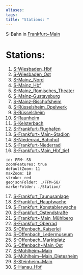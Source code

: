 ```yaml
---
aliases: 
tags: 
title: "Stations: "
---
```

S-Bahn in [Frankfurt~Main](geo/Continent/Europe/Germany/West/Hessen/City/Frankfurt~Main.md) 

# Stations: 
1) [S-Wiesbaden_Hbf](geo/Continent/Europe/Germany/West/Hessen/City/Frankfurt~Main/Station/S-Wiesbaden_Hbf.md)
2) [S-Wiesbaden_Ost](geo/Continent/Europe/Germany/West/Hessen/City/Frankfurt~Main/Station/S-Wiesbaden_Ost.md) 
3) [S-Mainz_Nord](geo/Continent/Europe/Germany/West/Hessen/City/Frankfurt~Main/Station/S-Mainz_Nord.md) 
4) [S-Mainz_Hbf](geo/Continent/Europe/Germany/West/Hessen/City/Frankfurt~Main/Station/S-Mainz_Hbf.md) 
5) [S-Mainz_Römisches_Theater](geo/Continent/Europe/Germany/West/Hessen/City/Frankfurt~Main/Station/S-Mainz_R%C3%B6misches_Theater.md) 
6) [S-Mainz-Gustavsburg](geo/Continent/Europe/Germany/West/Hessen/City/Frankfurt~Main/Station/S-Mainz-Gustavsburg.md) 
7) [S-Mainz-Bischofsheim](geo/Continent/Europe/Germany/West/Hessen/City/Frankfurt~Main/Station/S-Mainz-Bischofsheim.md) 
8) [S-Rüsselsheim_Opelwerk](geo/Continent/Europe/Germany/West/Hessen/City/Frankfurt~Main/Station/S-R%C3%BCsselsheim_Opelwerk.md) 
9) [S-Rüsselsheim](geo/Continent/Europe/Germany/West/Hessen/City/Frankfurt~Main/Station/S-R%C3%BCsselsheim.md) 
10) [S-Raunheim](geo/Continent/Europe/Germany/West/Hessen/City/Frankfurt~Main/Station/S-Raunheim.md) 
11) [S-Kelsterbach](geo/Continent/Europe/Germany/West/Hessen/City/Frankfurt~Main/Station/S-Kelsterbach.md) 
12) [S-Frankfurt-Flughafen](geo/Continent/Europe/Germany/West/Hessen/City/Frankfurt~Main/Station/S-Frankfurt-Flughafen.md) 
13) [S-Frankfurt~Main~Stadion](geo/Continent/Europe/Germany/West/Hessen/City/Frankfurt~Main/Station/S-Frankfurt~Main~Stadion.md) 
14) [S-Niederrad_Bahnhof](geo/Continent/Europe/Germany/West/Hessen/City/Frankfurt~Main/Station/S-Niederrad_Bahnhof.md) 
15) [S-Frankfurt-Niederrad](geo/Continent/Europe/Germany/West/Hessen/City/Frankfurt~Main/Station/S-Frankfurt-Niederrad.md) 
16) [S-Frankfurt~Main_Hbf_tief](geo/Continent/Europe/Germany/West/Hessen/City/Frankfurt~Main/Station/S-Frankfurt~Main_Hbf_tief.md) 

```leaflet
id: FFM~-S8
zoomFeatures: true 
defaultZoom: 11 
maxZoom: 18
stroke: red
geojsonFolder: ./FFM~S8/
markerFolder: ./Station/
```

17) [S-Frankfurt_Taunusanlage](geo/Continent/Europe/Germany/West/Hessen/City/Frankfurt~Main/Station/S-Frankfurt_Taunusanlage.md) 
18) [S-Frankfurt_Hauptwache](geo/Continent/Europe/Germany/West/Hessen/City/Frankfurt~Main/Station/S-Frankfurt_Hauptwache.md) 
19) [S-Frankfurt_Konstablerwache](geo/Continent/Europe/Germany/West/Hessen/City/Frankfurt~Main/Station/S-Frankfurt_Konstablerwache.md) 
20) [S-Frankfurt_Ostendstraße](geo/Continent/Europe/Germany/West/Hessen/City/Frankfurt~Main/Station/S-Frankfurt_Ostendstra%C3%9Fe.md) 
21) [S-Frankfurt~Main_Mühlberg](geo/Continent/Europe/Germany/West/Hessen/City/Frankfurt~Main/Station/S-Frankfurt~Main_M%C3%BChlberg.md) 
22) [S-Frankfurt_Oberrad](geo/Continent/Europe/Germany/West/Hessen/City/Frankfurt~Main/Station/S-Frankfurt_Oberrad.md) 
23) [S-Offenbach_Kaiserlei](geo/Continent/Europe/Germany/West/Hessen/City/Frankfurt~Main/Station/S-Offenbach_Kaiserlei.md) 
24) [S-Offenbach_Ledermuseum](geo/Continent/Europe/Germany/West/Hessen/City/Frankfurt~Main/Station/S-Offenbach_Ledermuseum.md) 
25) [S-Offenbach_Marktplatz](geo/Continent/Europe/Germany/West/Hessen/City/Frankfurt~Main/Station/S-Offenbach_Marktplatz.md) 
26) [S-Offenbach~Main_Ost](geo/Continent/Europe/Germany/West/Hessen/City/Frankfurt~Main/Station/S-Offenbach~Main_Ost.md) 
27) [S-Mühlheim~Main](geo/Continent/Europe/Germany/West/Hessen/City/Frankfurt~Main/Station/S-M%C3%BChlheim~Main.md) 
28) [S-Mühlheim~Main_Dietesheim](geo/Continent/Europe/Germany/West/Hessen/City/Frankfurt~Main/Station/S-M%C3%BChlheim~Main_Dietesheim.md) 
29) [S-Steinheim~Main](geo/Continent/Europe/Germany/West/Hessen/City/Frankfurt~Main/Station/S-Steinheim~Main.md) 
30) [S-Hanau_Hbf](geo/Continent/Europe/Germany/West/Hessen/City/Frankfurt~Main/Station/S-Hanau_Hbf.md) 



